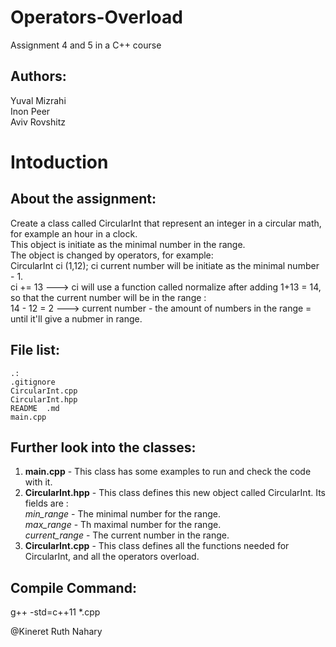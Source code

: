 Operators-Overload  
===  

Assignment 4 and 5 in a C++ course  

Authors:
--
Yuval Mizrahi  
Inon Peer  
Aviv Rovshitz

**Intoduction**
==

About the assignment:
-- 
Create a class called CircularInt that represent an integer in a circular math, 
for example an hour in a clock.  
This object is initiate as the minimal number in the range.  
The object is changed by operators, for example:  
CircularInt ci (1,12); ci current number will be initiate as the minimal number - 1.  
 ci += 13 ---> ci will use a function called normalize after adding 1+13 = 14,  
so that the current number will be in the range :  
14 - 12 = 2 ---> current number - the amount of numbers in the range = until it'll give a nubmer in range.

**File list:**
--  

```  
.: 
.gitignore 
CircularInt.cpp  
CircularInt.hpp  
README  .md  
main.cpp
```  
Further look into the classes:  
--  
1. **main.cpp** - This class has some examples to run and check the code with it.  
2. **CircularInt.hpp** - This class defines this new object called CircularInt. Its fields are :   
*min_range* - The minimal number for the range.  
*max_range* - Th maximal number for the range.  
*current_range* - The current number in the range.  
3. **CircularInt.cpp** - This class defines all the functions needed for CircularInt, and all the operators overload.  

Compile Command:  
--  
g++ -std=c++11 *.cpp  

@Kineret Ruth Nahary 
